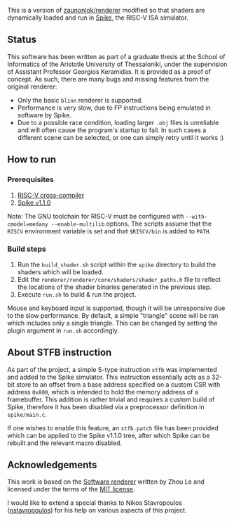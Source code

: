 This is a version of [zaunonlok/renderer](https://github.com/zauonlok/renderer) modified so that shaders are dynamically loaded and run in [Spike](https://github.com/riscv-software-src/riscv-isa-sim/tree/v1.1.0), the RISC-V ISA simulator.

## Status

This software has been written as part of a graduate thesis at the School of Informatics of the Aristotle University of Thessaloniki, under the supervision of Assistant Professor Georgios Keramidas. It is provided as a proof of concept. As such, there are many bugs and missing features from the original renderer:

- Only the basic `blinn` renderer is supported.
- Performance is very slow, due to FP instructions being emulated in software by Spike.
- Due to a possible race condition, loading larger `.obj` files is unreliable and will often cause the program's startup to fail. In such cases a different scene can be selected, or one can simply retry until it works :)

## How to run

### Prerequisites

1. [RISC-V cross-compiler](https://github.com/riscv-collab/riscv-gnu-toolchain)
2. [Spike v1.1.0](https://github.com/riscv-software-src/riscv-isa-sim/tree/v1.1.0)

Note: The GNU toolchain for RISC-V must be configured with  `--with-cmodel=medany --enable-multilib` options. The scripts assume that the `RISCV` environment variable is set and that `$RISCV/bin` is added to `PATH`.

### Build steps

1. Run the `build_shader.sh` script within the `spike` directory to build the shaders which will be loaded. 
2. Edit the `renderer/renderer/core/shaders/shader_paths.h` file to reflect the locations of the shader binaries generated in the previous step. 
3. Execute `run.sh` to build & run the project.

Mouse and keyboard input is supported, though it will be unresponsive due to the slow performance. By default, a simple "triangle" scene will be ran which includes only a single triangle. This can be changed by setting the plugin argument in `run.sh` accordingly.

## About STFB instruction

As part of the project, a simple S-type instruction `stfb` was implemented and added to the Spike simulator. This instruction essentially acts as a 32-bit store to an offset from a base address specified on a custom CSR with address `0x800`, which is intended to hold the memory address of a framebuffer. This addition is rather trivial and requires a custom build of Spike, therefore it has been disabled via a preprocessor definition in `spike/main.c`. 

If one wishes to enable this feature, an `stfb.patch` file has been provided which can be applied to the Spike v1.1.0 tree, after which Spike can be rebuilt and the relevant macro disabled.

## Acknowledgements

This work is based on the [Software renderer](https://github.com/zauonlok/renderer) written by Zhou Le and licensed under the terms of the [MIT license](renderer/LICENSE).

I would like to extend a special thanks to Nikos Stavropoulos ([nstavropoulos](https://github.com/nstavropoulos)) for his help on various aspects of this project.
